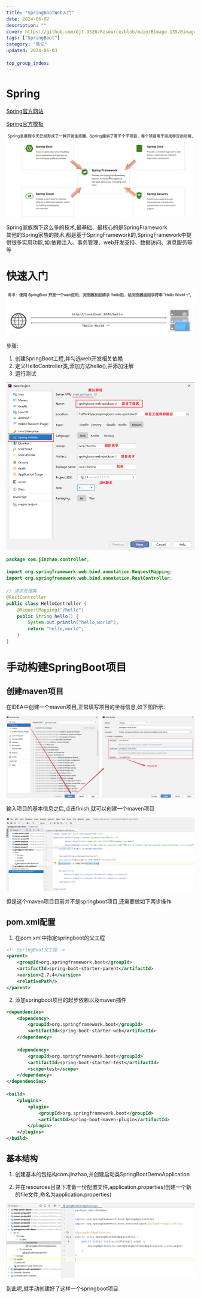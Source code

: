 ```yaml
---
title: "SpringBootWeb入门"
date: 2024-06-02
description: ""
cover: https://github.com/Gjt-9520/Resource/blob/main/Bimage-135/Bimage35.jpg?raw=true
tags: ["SpringBoot"]
category: "笔记"
updated: 2024-06-03
 
top_group_index: 
---
```


# Spring  

[Spring官方网站](https://spring.io)

[Spring官方模板](https://start.spring.io/)

![Spring全家桶](../images/Spring全家桶.png)

Spring家族旗下这么多的技术,最基础、最核心的是SpringFramework               
其他的Spring家族的技术,都是基于SpringFramework的,SpringFramework中提供很多实用功能,如:依赖注入、事务管理、web开发支持、数据访问、消息服务等等         

# 快速入门

![SpringBoot快速入门](../images/SpringBoot快速入门案例.png)

步骤:
1. 创建SpringBoot工程,并勾选web开发相关依赖
2. 定义HelloController类,添加方法hello(),并添加注解
3. 运行测试

![SpringBoot快速入门](../images/SpringBoot快速入门1.png)

```java
package com.jinzhao.controller;

import org.springframework.web.bind.annotation.RequestMapping;
import org.springframework.web.bind.annotation.RestController;

// 请求处理类
@RestController
public class HelloController {
    @RequestMapping("/hello")
    public String hello() {
        System.out.println("hello,world");
        return "hello,world";
    }
}
```

# 手动构建SpringBoot项目

## 创建maven项目

在IDEA中创建一个maven项目,正常填写项目的坐标信息,如下图所示:

![创建maven项目1](../images/创建maven项目1.png) 

输入项目的基本信息之后,点击finish,就可以创建一个maven项目

![创建maven项目2](../images/创建maven项目2.png) 

但是这个maven项目目前并不是springboot项目,还需要做如下两步操作

## pom.xml配置

1. 在pom.xml中指定springboot的父工程

```xml
<!--SpringBoot父工程-->
<parent>
    <groupId>org.springframework.boot</groupId>
    <artifactId>spring-boot-starter-parent</artifactId>
    <version>2.7.4</version>
    <relativePath/>
</parent>
```

2. 添加springboot项目的起步依赖以及maven插件

```xml
<dependencies>
    <dependency>
        <groupId>org.springframework.boot</groupId>
        <artifactId>spring-boot-starter-web</artifactId>
    </dependency>
	
    <dependency>
        <groupId>org.springframework.boot</groupId>
        <artifactId>spring-boot-starter-test</artifactId>
        <scope>test</scope>
    </dependency>
</dependencies>

<build>
    <plugins>
        <plugin>
            <groupId>org.springframework.boot</groupId>
            <artifactId>spring-boot-maven-plugin</artifactId>
        </plugin>
    </plugins>
</build>
```

## 基本结构

1. 创建基本的包结构com.jinzhao,并创建启动类SpringBootDemoApplication

2. 并在resources目录下准备一份配置文件,application.properties(创建一个新的file文件,命名为application.properties)

![手动创建SpringBoot项目基本结构](../images/手动创建SpringBoot项目基本结构.png) 

到此呢,就手动创建好了这样一个springboot项目